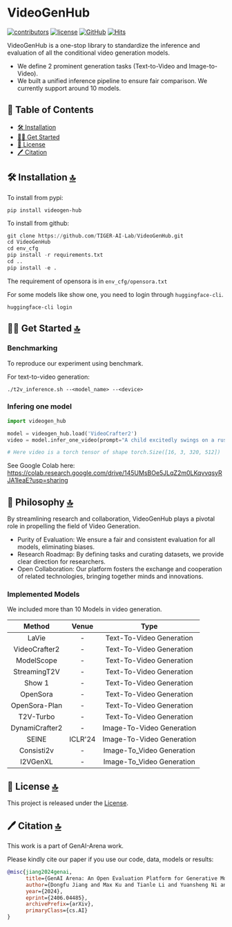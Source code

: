 # VideoGenHub

[![contributors](https://img.shields.io/github/contributors/TIGER-AI-Lab/VideoGenHub)](https://github.com/TIGER-AI-Lab/VideoGenHub/graphs/contributors)
[![license](https://img.shields.io/github/license/TIGER-AI-Lab/VideoGenHub.svg)](https://github.com/TIGER-AI-Lab/VidenGenHub/blob/main/LICENSE)
[![GitHub](https://img.shields.io/github/stars/TIGER-AI-Lab/VideoGenHub?style=social)](https://github.com/TIGER-AI-Lab/VideoGenHub)
[![Hits](https://hits.seeyoufarm.com/api/count/incr/badge.svg?url=https%3A%2F%2Fgithub.com%2FTIGER-AI-Lab%2FVideoGenHub&count_bg=%23C83DB9&title_bg=%23555555&icon=&icon_color=%23E7E7E7&title=visitors&edge_flat=false)](https://hits.seeyoufarm.com)

VideoGenHub is a one-stop library to standardize the inference and evaluation of all the conditional video generation models.
* We define 2 prominent generation tasks (Text-to-Video and Image-to-Video).
* We built a unified inference pipeline to ensure fair comparison. We currently support around 10 models.

## 📄 Table of Contents

- [🛠️ Installation](#%EF%B8%8F-installation-)
- [👨‍🏫 Get Started](#-get-started-)
- [🎫 License](#-license-)
- [🖊️ Citation](#%EF%B8%8F-citation-)

## 🛠️ Installation [🔝](#-table-of-contents)
To install from pypi:
```commandline
pip install videogen-hub
```

To install from github:
```python
git clone https://github.com/TIGER-AI-Lab/VideoGenHub.git
cd VideoGenHub
cd env_cfg
pip install -r requirements.txt
cd ..
pip install -e .
```
The requirement of opensora is in `env_cfg/opensora.txt`

For some models like show one, you need to login through `huggingface-cli`.

```shell
huggingface-cli login
```

## 👨‍🏫 Get Started [🔝](#-table-of-contents)

### Benchmarking
To reproduce our experiment using benchmark.

For text-to-video generation: 
```commandline
./t2v_inference.sh --<model_name> --<device>
```

### Infering one model
```python
import videogen_hub

model = videogen_hub.load('VideoCrafter2')
video = model.infer_one_video(prompt="A child excitedly swings on a rusty swing set, laughter filling the air.")

# Here video is a torch tensor of shape torch.Size([16, 3, 320, 512])
```
See Google Colab here: https://colab.research.google.com/drive/145UMsBOe5JLqZ2m0LKqvvqsyRJA1IeaE?usp=sharing


## 🧠 Philosophy [🔝](#-philosophy-)
By streamlining research and collaboration, VideoGenHub plays a pivotal role in propelling the field of Video Generation.

* Purity of Evaluation: We ensure a fair and consistent evaluation for all models, eliminating biases.
* Research Roadmap: By defining tasks and curating datasets, we provide clear direction for researchers. 
* Open Collaboration: Our platform fosters the exchange and cooperation of related technologies, bringing together minds and innovations.

### Implemented Models
We included more than 10 Models in video generation.

|    Method     	    | Venue  	  |        Type           	         |
|:------------------:|:---------:|:-------------------------------:|
|     LaVie   	     |    - 	    |   Text-To-Video Generation 	    |
| VideoCrafter2   	 |    - 	    |   Text-To-Video Generation 	    |
|   ModelScope   	   |    - 	    |   Text-To-Video Generation 	    |
|  StreamingT2V   	 |    - 	    |   Text-To-Video Generation 	    |
|     Show 1  	     |    - 	    |   Text-To-Video Generation 	    |
|    OpenSora  	     |    - 	    |   Text-To-Video Generation 	    |
|    OpenSora-Plan   |    - 	    |   Text-To-Video Generation 	    |
|    T2V-Turbo  	   |    - 	    |   Text-To-Video Generation 	    |
| DynamiCrafter2   	 |    - 	    |   Image-To-Video Generation 	   |
|     SEINE   	     | ICLR'24 	  |   Image-To-Video Generation 	   |
|    Consisti2v 	   |    - 	    |   Image-To_Video Generation 	   |
|      I2VGenXL      |    - 	    |   Image-To_Video Generation 	   |


## 🎫 License [🔝](#-table-of-contents)

This project is released under the [License](LICENSE).

## 🖊️ Citation [🔝](#-table-of-contents)

This work is a part of GenAI-Arena work.

Please kindly cite our paper if you use our code, data, models or results:

```bibtex
@misc{jiang2024genai,
      title={GenAI Arena: An Open Evaluation Platform for Generative Models}, 
      author={Dongfu Jiang and Max Ku and Tianle Li and Yuansheng Ni and Shizhuo Sun and Rongqi Fan and Wenhu Chen},
      year={2024},
      eprint={2406.04485},
      archivePrefix={arXiv},
      primaryClass={cs.AI}
}
```
